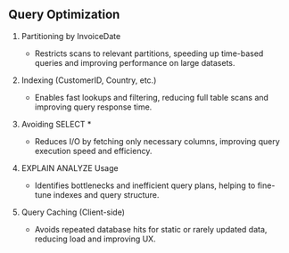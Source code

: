 ## Query Optimization

1. Partitioning by InvoiceDate
    
    - Restricts scans to relevant partitions, speeding up time-based queries and improving performance on large datasets.

2. Indexing (CustomerID, Country, etc.)
    
    - Enables fast lookups and filtering, reducing full table scans and improving query response time.

3. Avoiding SELECT *
    
    - Reduces I/O by fetching only necessary columns, improving query execution speed and efficiency.

4. EXPLAIN ANALYZE Usage
    
    - Identifies bottlenecks and inefficient query plans, helping to fine-tune indexes and query structure.

5. Query Caching (Client-side)
    
    - Avoids repeated database hits for static or rarely updated data, reducing load and improving UX.

